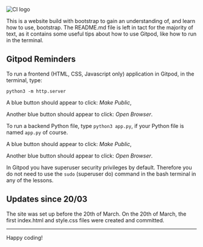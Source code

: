 ![CI logo](https://codeinstitute.s3.amazonaws.com/fullstack/ci_logo_small.png)

This is a website build with bootstrap to gain an understanding of, and learn how to use, bootstrap. The README.md file is left in tact for the majority of text, as it contains some useful tips about how to use Gitpod, like how to run in the terminal.

## Gitpod Reminders

To run a frontend (HTML, CSS, Javascript only) application in Gitpod, in the terminal, type:

`python3 -m http.server`

A blue button should appear to click: *Make Public*,

Another blue button should appear to click: *Open Browser*.

To run a backend Python file, type `python3 app.py`, if your Python file is named `app.py` of course.

A blue button should appear to click: *Make Public*,

Another blue button should appear to click: *Open Browser*.

In Gitpod you have superuser security privileges by default. Therefore you do not need to use the `sudo` (superuser do) command in the bash terminal in any of the lessons.

## Updates since 20/03
The site was set up before the 20th of March. On the 20th of March, the first index.html and style.css files were created and committed. 


--------

Happy coding!

